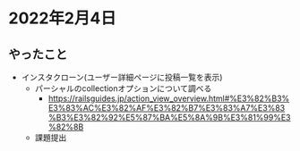# 2022年2月4日
## やったこと
- インスタクローン(ユーザー詳細ページに投稿一覧を表示)
  - パーシャルのcollectionオプションについて調べる
    - https://railsguides.jp/action_view_overview.html#%E3%82%B3%E3%83%AC%E3%82%AF%E3%82%B7%E3%83%A7%E3%83%B3%E3%82%92%E5%87%BA%E5%8A%9B%E3%81%99%E3%82%8B
  - 課題提出
